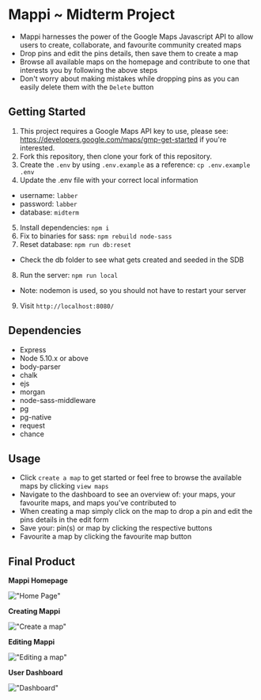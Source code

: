 # Mappi ~ Midterm Project

- Mappi harnesses the power of the Google Maps Javascript API to allow users to create, collaborate, and favourite community created maps
- Drop pins and edit the pins details, then save them to create a map
- Browse all available maps on the homepage and contribute to one that interests you by following the above steps
- Don't worry about making mistakes while dropping pins as you can easily delete them with the `Delete` button 

## Getting Started

1. This project requires a Google Maps API key to use, please see: https://developers.google.com/maps/gmp-get-started if you're interested.
2. Fork this repository, then clone your fork of this repository.
3. Create the `.env` by using `.env.example` as a reference: `cp .env.example .env`
4. Update the .env file with your correct local information 
  - username: `labber` 
  - password: `labber` 
  - database: `midterm`
5. Install dependencies: `npm i`
6. Fix to binaries for sass: `npm rebuild node-sass`
7. Reset database: `npm run db:reset`
  - Check the db folder to see what gets created and seeded in the SDB
8. Run the server: `npm run local`
  - Note: nodemon is used, so you should not have to restart your server
9. Visit `http://localhost:8080/`

## Dependencies

- Express
- Node 5.10.x or above
- body-parser
- chalk
- ejs
- morgan
- node-sass-middleware
- pg
- pg-native
- request
- chance

## Usage 

- Click `create a map` to get started or feel free to browse the available maps by clicking `view maps`
- Navigate to the dashboard to see an overview of: your maps, your favourite maps, and maps you've contributed to
- When creating a map simply click on the map to drop a pin and edit the pins details in the edit form
- Save your: pin(s) or map by clicking the respective buttons
- Favourite a map by clicking the favourite map button

## Final Product

**Mappi Homepage**

!["Home Page"](https://github.com/Isams01/mappi/blob/features/ejs_views/images/homepage.gif?raw=true)


**Creating Mappi**

!["Create a map"](https://github.com/Isams01/mappi/blob/features/ejs_views/images/create_mappi.png?raw=true)


**Editing Mappi**

!["Editing a map"](https://github.com/Isams01/mappi/blob/features/ejs_views/images/editing_map.png?raw=true)


**User Dashboard**

!["Dashboard"](https://github.com/Isams01/mappi/blob/features/ejs_views/images/dashboard.png?raw=true)
